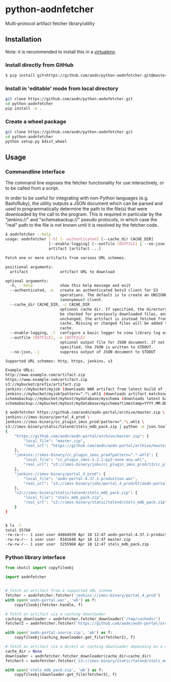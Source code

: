 # python-aodnfetcher
Multi-protocol artifact fetcher library/utility

## Installation

Note: it is recommended to install this in a [virtualenv](https://virtualenv.pypa.io/en/stable/).

### Install directly from GitHub
```bash
$ pip install git+https://github.com/aodn/python-aodnfetcher.git@master
```

### Install in 'editable' mode from local directory
```bash
git clone https://github.com/aodn/python-aodnfetcher.git
cd python-aodnfetcher
pip install -e .
```

### Create a wheel package
```bash
git clone https://github.com/aodn/python-aodnfetcher.git
cd python-aodnfetcher
python setup.py bdist_wheel
```

## Usage

### Commandline interface

The command line exposes the fetcher functionality for use interactively, or to be called from a script.

In order to be useful for integrating with non-Python languages (e.g. Bash/Ruby), the utility outputs a JSON document
which can be parsed and used to programmatically determine the path to the file(s) that were downloaded by the call to
the program. This is required in particular by the "jenkins://" and "schemabackup://" pseudo protocols, in which case
the "real" path to the file is not known until it is resolved by the fetcher code.

```bash
$ aodnfetcher --help
usage: aodnfetcher [-h] [--authenticated] [--cache_dir CACHE_DIR]
                   [--enable-logging] [--outfile [OUTFILE] | --no-json]
                   artifact [artifact ...]

Fetch one or more artifacts from various URL schemes.

positional arguments:
  artifact              artifact URL to download

optional arguments:
  -h, --help            show this help message and exit
  --authenticated, -a   create an authenticated boto3 client for S3
                        operations. The default is to create an UNSIGNED
                        (anonymous) client.
  --cache_dir CACHE_DIR, -c CACHE_DIR
                        optional cache dir. If specified, the directory will
                        be checked for previously downloaded files, and if
                        unchanged, the artifact is instead fetched from the
                        cache. Missing or changed files will be added to the
                        cache.
  --enable-logging, -l  configure a basic logger to view library log output
  --outfile [OUTFILE], -o [OUTFILE]
                        optional output file for JSON document. If not
                        specified, the JSON is written to STDOUT.
  --no-json, -j         suppress output of JSON document to STDOUT

Supported URL schemes: http, https, jenkins, s3

Example URLs:
http://www.example.com/artifact.zip
https://www.example.com/artifact.zip
s3://mybucket/prefix/artifact.zip
jenkins://mybucket/myjob (downloads WAR artifact from latest build of job)
jenkins://mybucket/myjob?pattern=^.*\.whl$ (downloads artifact matching given pattern from latest build of job)
schemabackup://mybucket/myhost/mydatabase/myschema (downloads latest backup timestamp)
schemabackup://mybucket/myhost/mydatabase/myschema?timestamp=YYYY.MM.DD.hh.mm.ss (downloads the backup with the corresponding timestamp)

```

```bash
$ aodnfetcher https://github.com/aodn/aodn-portal/archive/master.zip \
jenkins://imos-binary/portal_4_prod \
jenkins://imos-binary/cc_plugin_imos_prod?pattern=^.*\.whl$ \
s3://imos-binary/static/talend/stels_mdb_pack.zip | python -m json.tool
{
    "https://github.com/aodn/aodn-portal/archive/master.zip": {
        "local_file": "master.zip",
        "real_url": "https://github.com/aodn/aodn-portal/archive/master.zip"
    },
    "jenkins://imos-binary/cc_plugin_imos_prod?pattern=^.*.whl$": {
        "local_file": "cc_plugin_imos-1.2.1-py2-none-any.whl",
        "real_url": "s3://imos-binary/jobs/cc_plugin_imos_prod/13/cc_plugin_imos-1.2.1-py2-none-any.whl"
    },
    "jenkins://imos-binary/portal_4_prod": {
        "local_file": "aodn-portal-4.37.1-production.war",
        "real_url": "s3://imos-binary/jobs/portal_4_prod/67/aodn-portal-4.37.1-production.war"
    },
    "s3://imos-binary/static/talend/stels_mdb_pack.zip": {
        "local_file": "stels_mdb_pack.zip",
        "real_url": "s3://imos-binary/static/talend/stels_mdb_pack.zip"
    }
}


$ ls -l
total 55768
-rw-rw-r-- 1 user user 44664939 Apr 18 12:47 aodn-portal-4.37.1-production.war
-rw-rw-r-- 1 user user  9181648 Apr 18 12:47 master.zip
-rw-rw-r-- 1 user user  3255960 Apr 18 12:47 stels_mdb_pack.zip
```

### Python library interface

```python
from shutil import copyfileobj

import aodnfetcher


# fetch an artifact from a supported URL scheme
fetcher = aodnfetcher.fetcher('jenkins://imos-binary/portal_4_prod')
with open('aodn-portal.war', 'wb') as f:
    copyfileobj(fetcher.handle, f)

# fetch an artifact via a caching downloader
caching_downloader = aodnfetcher.fetcher_downloader('/tmp/cachedir')
fetcher2 = aodnfetcher.fetcher('https://github.com/aodn/aodn-portal/archive/master.zip')

with open('aodn-portal-source.zip', 'wb') as f:
    copyfileobj(caching_downloader.get_file(fetcher2), f)

# fetch an artifact via a direct or caching downloader depending on a whether cache_dir is supplied
cache_dir = None
downloader = aodnfetcher.fetcher_downloader(cache_dir=cache_dir)
fetcher3 = aodnfetcher.fetcher('s3://imos-binary/static/talend/stels_mdb_pack.zip')

with open('stels_mdb_pack.zip', 'wb') as f:
    copyfileobj(downloader.get_file(fetcher3), f)
```
